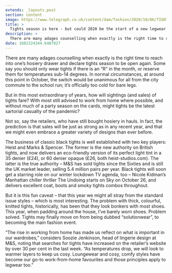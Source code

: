 ```yaml
--- 
extends: _layouts.post 
section: content 
image: https://www.telegraph.co.uk/content/dam/fashion/2020/10/06/TIGHTS-CUT-OUT-xlarge_trans_NvBQzQNjv4BqehShZfr4IEPN7vmlhWbqkWiescItXKu-F-Uv1wocdGs.JPG?imwidth=1200 
title: > 
  Tights season is here - but could 2020 be the start of a new legwear revolution? 
description: > 
  There are many adages counselling when exactly is the right time to reach into one’s hosiery drawer and declare tights season to be open again.Some say you should only wear tights if there is an “R” in the month, or reserve them for temperatures sub-14 degrees.But in this most extraordinary of years, how will sightings (and sales) of tights fare?The problem with thick, colourful, knitted tights, historically, has been that they look bonkers with most shoes.Loungewear and cosy, comfy styles have become our go-to work-from-home favourites and those principles apply to legwear too.” 
date: 1602324344.6487927 
--- 
```

There are many adages counselling when exactly is the right time to reach into one’s hosiery drawer and declare tights season to be open again. Some say you should only wear tights if there is an “R” in the month, or reserve them for temperatures sub-14 degrees. In normal circumstances, at around this point in October, the switch would be unanimous for all from the city commute to the school run; it’s officially too cold for bare legs.

But in this most extraordinary of years, how will sightings (and sales) of tights fare? With most still advised to work from home where possible, and without much of a party season on the cards, might tights be the latest sartorial casualty of the pandemic?

Not so, say the retailers, who have still bought hosiery in hauls. In fact, the prediction is that sales will be just as strong as in any recent year, and that we might even embrace a greater variety of designs than ever before.

The business of classic black tights is well established with two key players: Heist and Marks & Spencer. The former is the new authority on British tights, and now delivers an eco-friendly version of its perfect light tint in a 35 denier (£24), or 60 denier opaque (£26, both heist-studios.com). The latter is the true authority – M&S has sold tights since the Sixties and is still the UK market leader, selling 5.4 million pairs per year. Black tights will soon get a starring role on our winter lockdown TV agenda, too – Nicole Kidman’s Manhattan chiller thriller The Undoing starts on Sky on October 26, and delivers excellent coat, boots and smoky tights combos throughout.

But it is this fun caveat – that this year we might all stray from the standard issue styles – which is most interesting. The problem with thick, colourful, knitted tights, historically, has been that they look bonkers with most shoes. This year, when padding around the house, I’ve barely worn shoes. Problem solved. Tights may finally move on from being dubbed “solutionwear”, to becoming the main fashion event.

“The rise in working from home has made us reflect on what is important in our wardrobes,” considers Soozie Jenkinson, head of lingerie design at M&S, noting that searches for tights have increased on the retailer’s website by over 30 per cent in the last week. “As temperatures drop, we will look to warmer layers to keep us cosy. Loungewear and cosy, comfy styles have become our go-to work-from-home favourites and those principles apply to legwear too.”